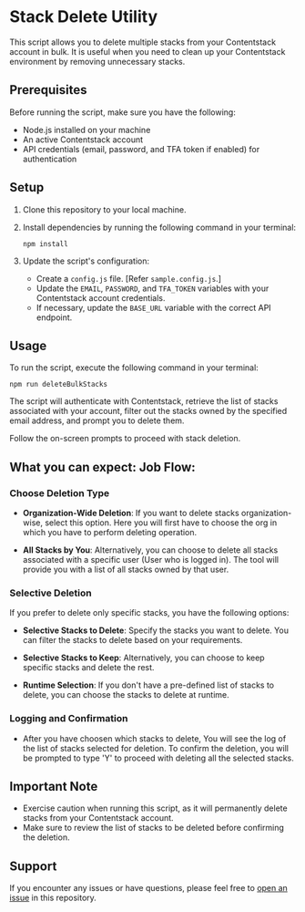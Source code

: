 # Stack Delete Utility

This script allows you to delete multiple stacks from your Contentstack account in bulk. It is useful when you need to clean up your Contentstack environment by removing unnecessary stacks.

## Prerequisites

Before running the script, make sure you have the following:

- Node.js installed on your machine
- An active Contentstack account
- API credentials (email, password, and TFA token if enabled) for authentication

## Setup

1. Clone this repository to your local machine.
2. Install dependencies by running the following command in your terminal:

    ```
    npm install
    ```

3. Update the script's configuration:
   - Create a `config.js` file. [Refer `sample.config.js`.]
   - Update the `EMAIL`, `PASSWORD`, and `TFA_TOKEN` variables with your Contentstack account credentials.
   - If necessary, update the `BASE_URL` variable with the correct API endpoint.

## Usage

To run the script, execute the following command in your terminal:

```
npm run deleteBulkStacks
```


The script will authenticate with Contentstack, retrieve the list of stacks associated with your account, filter out the stacks owned by the specified email address, and prompt you to delete them.

Follow the on-screen prompts to proceed with stack deletion.

## What you can expect: Job Flow: 


### Choose Deletion Type

- **Organization-Wide Deletion**: If you want to delete stacks organization-wise, select this option. Here you will first have to choose the org in which you have to perform deleting operation.

- **All Stacks by You**: Alternatively, you can choose to delete all stacks associated with a specific user (User who is logged in). The tool will provide you with a list of all stacks owned by that user. 
 
### Selective Deletion

If you prefer to delete only specific stacks, you have the following options:

- **Selective Stacks to Delete**: Specify the stacks you want to delete. You can filter the stacks to delete based on your requirements.
  
- **Selective Stacks to Keep**: Alternatively, you can choose to keep specific stacks and delete the rest.

- **Runtime Selection**: If you don't have a pre-defined list of stacks to delete, you can choose the stacks to delete at runtime.

### Logging and Confirmation

- After you have choosen which stacks to delete, You will see the log of the list of stacks selected for deletion. To confirm the deletion, you will be prompted to type 'Y' to proceed with deleting all the selected stacks.


## Important Note

- Exercise caution when running this script, as it will permanently delete stacks from your Contentstack account.
- Make sure to review the list of stacks to be deleted before confirming the deletion.

## Support

If you encounter any issues or have questions, please feel free to [open an issue](https://github.com/Contentstack-AnkitaD/stacks-delete-utility/issues) in this repository.


